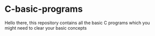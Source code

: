 # C-basic-programs
Hello there, this repository contains all the basic C programs which you might need to clear your basic concepts 
